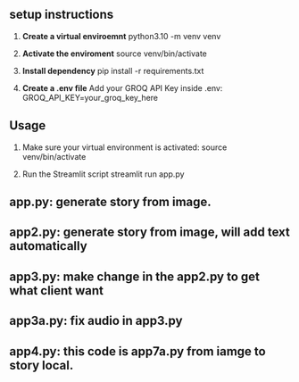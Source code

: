 ## setup instructions

1. **Create a virtual enviroemnt**
python3.10 -m venv venv

2. **Activate the enviroment**
source venv/bin/activate

3. **Install dependency**
pip install -r requirements.txt

4. **Create a .env file** 
Add your GROQ API Key inside .env:
GROQ_API_KEY=your_groq_key_here


## Usage
1. Make sure your virtual environment is activated:
source venv/bin/activate

2. Run the Streamlit script
streamlit run app.py


## app.py: generate story from image.
## app2.py: generate story from image, will add text automatically
## app3.py: make change in the app2.py to get what client want
## app3a.py: fix audio in app3.py
## app4.py: this code is app7a.py from iamge to story local.